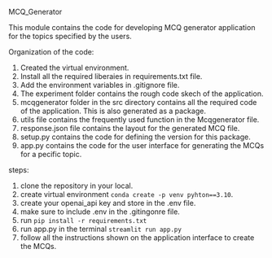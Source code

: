 MCQ_Generator

This module contains the code for developing MCQ generator application for the topics specified by the users.

Organization of the code:
1. Created the virtual environment.
2. Install all the required liberaies in requirements.txt file.
3. Add the environment variables in .gitignore file.
4. The experiment folder contains the rough code skech of the application.
5. mcqgenerator folder in the src directory contains all the required code of the application. This is also generated as a package.
6. utils file contains the frequently used function in the Mcqgenerator file.
7. response.json file contains the layout for the generated MCQ file.
8. setup.py contains the code for defining the version for this package.
9. app.py contains the code for the user interface for generating the MCQs for a pecific topic.

steps:
1. clone the repository in your local.
2. create virtual environment ```conda create -p venv pyhton==3.10```.
3. create your openai_api key and store in the .env file.
4. make sure to include .env in the .gitingonre file.
4. run ```pip install -r requirements.txt```
5. run app.py in the terminal ```streamlit run app.py```
6. follow all the instructions shown on the application interface to create the MCQs.